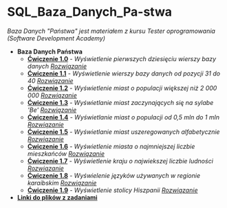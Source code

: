 # SQL_Baza_Danych_Pa-stwa

_Baza Danych "Państwa" jest materiałem z kursu Tester oprogramowania (Software Development Academy)_ 

* **Baza Danych Państwa**
  * **[Ćwiczenie 1.0](https://drive.google.com/file/d/1B7aXlpyqd9E6DwMcK-lA1FOtfqA5c1rX/view?usp=sharing)** _- Wyświetlenie pierwszych dziesięciu wierszy bazy danych_ _[Rozwiązanie](https://drive.google.com/file/d/1r-v-SCotzEv3vfp4F4XeW1d3_eARAudu/view?usp=sharing)_
  * **[Ćwiczenie 1.1](https://drive.google.com/file/d/1zRbMeirIH6eyQxL8PcXvbSTwojNMaYFy/view?usp=sharing)** _- Wyświetlenie wierszy bazy danych od pozycji 31  do 40_ _[Rozwiązanie](https://drive.google.com/file/d/1jpMju8FsTzIU9cEsnuSL_SHeiyZO04X4/view?usp=sharing)_
  * **[Ćwiczenie 1.2](https://drive.google.com/file/d/1RN0I7ZR2ATgQDCZ6Z8HDsOuvSLa_ZUri/view?usp=sharing)** _- Wyświetlenie miast o populacji większej niż 2 000 000_ _[Rozwiązanie](https://drive.google.com/file/d/1yYMrGxfEllOPeN8W5v3TIbBYbaxY7PBe/view?usp=sharing)_
  * **[Ćwiczenie 1.3](https://drive.google.com/file/d/1gClSb6T4s2yoSGlUm1lcMT9Uh0vC_cfb/view?usp=sharing)** _- Wyświetlanie miast zaczynających się na sylabe 'Be'_ _[Rozwiązanie](https://drive.google.com/file/d/1h7fuoPSEZTng5e6uHcKah1gL7yQvD9px/view?usp=sharing)_
  * **[Ćwiczenie 1.4](https://drive.google.com/file/d/13Y0LonaavITzhgVYWKUNty55pHm005iz/view?usp=sharing)** _- Wyświetlanie miast o populacji od 0,5 mln do 1 mln_ _[Rozwiązanie](https://drive.google.com/file/d/1VQwmYcfoeXK98pKPkGidIjvTVO7o9ldV/view?usp=sharing)_
  * **[Ćwiczenie 1.5](https://drive.google.com/file/d/1GDmxDxdDQ86pPa79rt0kFkYhBcshH6Ol/view?usp=sharing)** _- Wyświetlanie miast uszeregowanych alfabetycznie_ _[Rozwiązanie](https://drive.google.com/file/d/1Y4WrSb2IroUQZIkjrrM_Wmos-44nIFBc/view?usp=sharing)_
  * **[Ćwiczenie 1.6](https://drive.google.com/file/d/1u6swIl0bs5wTdbiH5TqWOOgH7HwsXeOV/view?usp=sharing)** _- Wyświetlenie miasta o najmniejszej liczbie mieszkańców_ _[Rozwiązanie](https://drive.google.com/file/d/15jRpvd6ly5IDh63sfdUPUx8dtnJTis-d/view?usp=sharing)_ 
  * **[Ćwiczenie 1.7](https://drive.google.com/file/d/1aukQ2D7zFunNnai24WlgG3tRXTKnUmVu/view?usp=sharing)** _- Wyświetlenie kraju o najwiekszej liczbie ludności_ _[Rozwiązanie](https://drive.google.com/file/d/1ruTPvZ2qYH2m0EgMvblKsopbM6NucDzN/view?usp=sharing)_
  * **[Ćwiczenie 1.8](https://drive.google.com/file/d/1WNTPozH2Ub764Pa--fThGiQV_cnb7fQj/view?usp=sharing)** _- Wyświelenie języków używanych w regionie karaibskim_ _[Rozwiązanie](https://drive.google.com/file/d/1DKTNiT_BXHmMh1uVjFUzIVK3UFLJYW-K/view?usp=sharing)_
  * **[Ćwiczenie 1.9](https://drive.google.com/file/d/1ciyjQFjxdaPm6lB2Lt7_Gsco-9GvE7EF/view?usp=sharing)** _- Wyświetlenie stolicy Hiszpanii_ _[Rozwiązanie](https://drive.google.com/file/d/1uYzK0MR72Ntjez2HUvlFV2QGOsvn41uR/view?usp=sharing)_ 
* **[Linki do plików z zadaniami](https://github.com/Raf100cmd/KursGit/tree/master/Baza%20danych%20SQL/Baza%20Danych%20Pa%C5%84stwa)**
